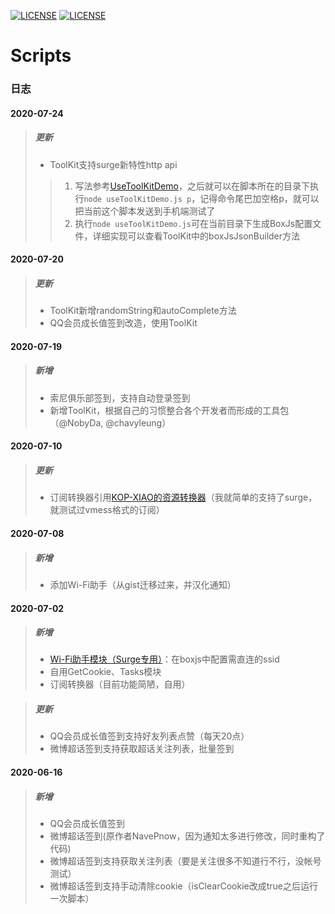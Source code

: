 [![LICENSE](https://img.shields.io/badge/license-Anti%20996-blue.svg)](https://github.com/996icu/996.ICU/blob/master/LICENSE)
[![LICENSE](https://img.shields.io/badge/感谢-Orz3的图标-red.svg)](https://github.com/Orz-3)
# Scripts
### 日志

#### 2020-07-24
> ##### 更新
> - ToolKit支持surge新特性http api
>  > 1. 写法参考[UseToolKitDemo](https://github.com/lowking/Scripts/blob/master/util/example/useToolKitDemo.js)，之后就可以在脚本所在的目录下执行```node useToolKitDemo.js p```，记得命令尾巴加空格p，就可以把当前这个脚本发送到手机端测试了
>  > 2. 执行```node useToolKitDemo.js```可在当前目录下生成BoxJs配置文件，详细实现可以查看ToolKit中的boxJsJsonBuilder方法

#### 2020-07-20
> ##### 更新
> - ToolKit新增randomString和autoComplete方法
> - QQ会员成长值签到改造，使用ToolKit

#### 2020-07-19
> ##### 新增
> - 索尼俱乐部签到，支持自动登录签到
> - 新增ToolKit，根据自己的习惯整合各个开发者而形成的工具包（@NobyDa, @chavyleung）

#### 2020-07-10
> ##### 更新
> - 订阅转换器引用[KOP-XIAO的资源转换器](https://raw.githubusercontent.com/KOP-XIAO/QuantumultX/master/Scripts/resource-parser.js)（我就简单的支持了surge，就测试过vmess格式的订阅）

#### 2020-07-08
> ##### 新增
> - 添加Wi-Fi助手（从gist迁移过来，并汉化通知）
#### 2020-07-02
> ##### 新增
> - [Wi-Fi助手模块（Surge专用）](https://gist.githubusercontent.com/lowking/3aa8748416e938528967885bc403b2f1/raw/ssid.sgmodule)：在boxjs中配置需直连的ssid
> - 自用GetCookie、Tasks模块
> - 订阅转换器（目前功能简陋，自用）

> ##### 更新
> - QQ会员成长值签到支持好友列表点赞（每天20点）
> - 微博超话签到支持获取超话关注列表，批量签到

#### 2020-06-16
> ##### 新增
> - QQ会员成长值签到
> - 微博超话签到(原作者NavePnow，因为通知太多进行修改，同时重构了代码)
> - 微博超话签到支持获取关注列表（要是关注很多不知道行不行，没帐号测试）
> - 微博超话签到支持手动清除cookie（isClearCookie改成true之后运行一次脚本）
